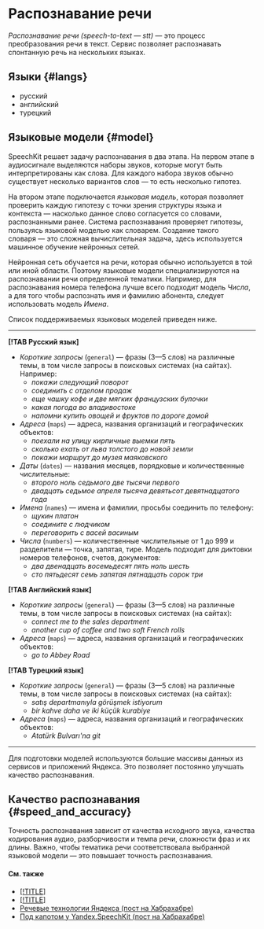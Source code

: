 # Распознавание речи

_Распознавание речи (speech-to-text — stt)_ — это процесс преобразования речи в текст. Сервис позволяет распознавать спонтанную речь на нескольких языках.

## Языки {#langs}

* русский
* английский
* турецкий


## Языковые модели {#model}

SpeechKit решает задачу распознавания в два этапа. На первом этапе в аудиосигнале выделяются наборы звуков, которые могут быть интерпретированы как слова. Для каждого набора звуков обычно существует несколько вариантов слов — то есть несколько гипотез.

На втором этапе подключается _языковая модель_, которая позволяет проверить каждую гипотезу с точки зрения структуры языка и контекста — насколько данное слово согласуется со словами, распознанными ранее. Система распознавания проверяет гипотезы, пользуясь языковой моделью как словарем. Создание такого словаря — это сложная вычислительная задача, здесь используется машинное обучение нейронных сетей.

Нейронная сеть обучается на речи, которая обычно используется в той или иной области. Поэтому языковые модели специализируются на распознавании речи определенной тематики. Например, для распознавания номера телефона лучше всего подходит модель _Числа_, а для того чтобы распознать имя и фамилию абонента, следует использовать модель _Имена_.

Список поддерживаемых языковых моделей приведен ниже.

---

**[!TAB Русский язык]**

* _Короткие запросы_ (`general`) — фразы (3—5 слов) на различные темы, в том числе запросы в поисковых системах (на сайтах).
    Например:
    * _покажи следующий поворот_
    * _соединить с отделом продаж_
    * _еще чашку кофе и две мягких французских булочки_
    * _какая погода во владивостоке_
    * _напомни купить овощей и фруктов по дороге домой_
* _Адреса_ (`maps`) — адреса, названия организаций и географических объектов:
    * _поехали на улицу кирпичные выемки пять_
    * _сколько ехать от льва толстого до новой земли_
    * _покажи маршрут до музея маяковского_
* _Даты_ (`dates`) — названия месяцев, порядковые и количественные числительные:
    * _второго ноль седьмого две тысячи первого_
    * _двадцать седьмое апреля тысяча девятьсот девятнадцатого года_
* _Имена_ (`names`) — имена и фамилии, просьбы соединить по телефону:
    * _щукин платон_
    * _соедините с людчиком_
    * _переговорить с васей васиным_
* _Числа_ (`numbers`) — количественные числительные от 1 до 999 и разделители — точка, запятая, тире. Модель подходит для диктовки номеров телефонов, счетов, документов:
    * _два двенадцать восемьдесят пять ноль шесть_
    * _сто пятьдесят семь запятая пятнадцать сорок три_

**[!TAB Английский язык]**

* _Короткие запросы_ (`general`) — фразы (3—5 слов) на различные темы, в том числе запросы в поисковых системах (на сайтах):
    * _connect me to the sales department_
    * _another cup of coffee and two soft French rolls_
* _Адреса_ (`maps`) — адреса, названия организаций и географических объектов:
    * _go to Abbey Road_

**[!TAB Турецкий язык]**

* _Короткие запросы_ (`general`) — фразы (3—5 слов) на различные темы, в том числе запросы в поисковых системах (на сайтах):
    * _satış departmanıyla görüşmek istiyorum_
    * _bir kahve daha ve iki küçük kurabiye_
* _Адреса_ (`maps`) — адреса, названия организаций и географических объектов:
    * _Atatürk Bulvarı'na git_

---

Для подготовки моделей используются большие массивы данных из сервисов и приложений Яндекса. Это позволяет постоянно улучшать качество распознавания.

## Качество распознавания {#speed_and_accuracy}

Точность распознавания зависит от качества исходного звука, качества кодирования аудио, разборчивости и темпа речи, сложности фраз и их длины. Важно, чтобы тематика речи соответствовала выбранной языковой модели — это повышает точность распознавания.

#### См. также

* [[!TITLE]](request.md)
* [[!TITLE]](streaming.md)
* [Речевые технологии Яндекса (пост на Хабрахабре)](https://habrahabr.ru/company/yandex/blog/243813/)
* [Под капотом у Yandex.SpeechKit (пост на Хабрахабре)](https://habrahabr.ru/company/yandex/blog/198556/)
